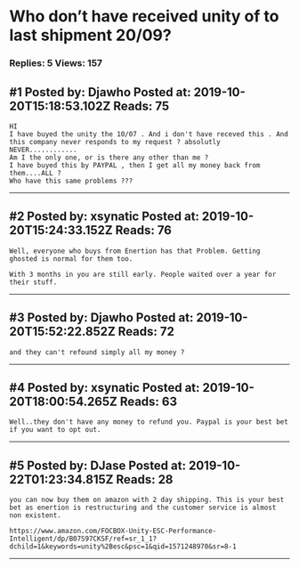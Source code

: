 # Who don&rsquo;t have received unity of to last shipment 20/09?

### Replies: 5 Views: 157

## \#1 Posted by: Djawho Posted at: 2019-10-20T15:18:53.102Z Reads: 75

```
HI 
I have buyed the unity the 10/07 . And i don't have receved this . And this company never responds to my request ? absolutly NEVER............
Am I the only one, or is there any other than me ?
I have buyed this by PAYPAL , then I get all my money back from them....ALL ?
Who have this same problems ???
```

---
## \#2 Posted by: xsynatic Posted at: 2019-10-20T15:24:33.152Z Reads: 76

```
Well, everyone who buys from Enertion has that Problem. Getting ghosted is normal for them too. 

With 3 months in you are still early. People waited over a year for their stuff.
```

---
## \#3 Posted by: Djawho Posted at: 2019-10-20T15:52:22.852Z Reads: 72

```
and they can't refound simply all my money ?
```

---
## \#4 Posted by: xsynatic Posted at: 2019-10-20T18:00:54.265Z Reads: 63

```
Well..they don't have any money to refund you. Paypal is your best bet if you want to opt out.
```

---
## \#5 Posted by: DJase Posted at: 2019-10-22T01:23:34.815Z Reads: 28

```
you can now buy them on amazon with 2 day shipping. This is your best bet as enertion is restructuring and the customer service is almost non existent. 

https://www.amazon.com/FOCBOX-Unity-ESC-Performance-Intelligent/dp/B07S97CKSF/ref=sr_1_1?dchild=1&keywords=unity%2Besc&psc=1&qid=1571248970&sr=8-1
```

---

